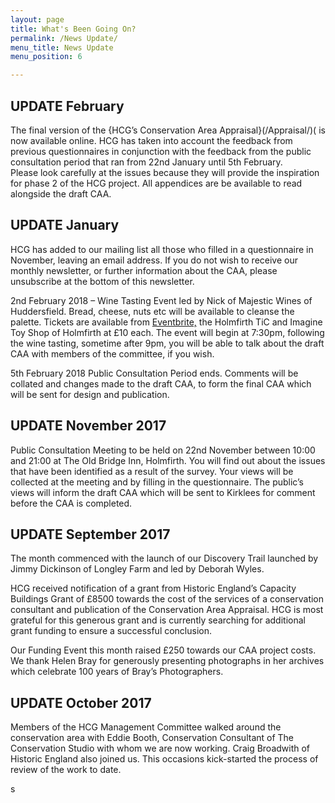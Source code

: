 ```yaml
---
layout: page
title: What's Been Going On?
permalink: /News Update/
menu_title: News Update
menu_position: 6

---
```


## UPDATE February
The final version of the {HCG’s Conservation Area Appraisal}(/Appraisal/)( is now available online.  HCG has taken into account the feedback from previous questionnaires in conjunction with the feedback from the public consultation period that ran from 22nd January until 5th February.  
Please look carefully at the issues because they will provide the inspiration for phase 2 of the HCG project.
All appendices are be available to read alongside the draft CAA.  

## UPDATE January

HCG has added to our mailing list all those who filled in a questionnaire in November, leaving an email address.  If you do not wish to receive our monthly newsletter, or further information about the CAA, please unsubscribe at the bottom of this newsletter.

2nd February 2018 – Wine Tasting Event led by Nick of Majestic Wines of Huddersfield.  Bread, cheese, nuts etc will be available to cleanse the palette.  Tickets are available from [Eventbrite,](https://www.eventbrite.co.uk/e/wine-tasting-evening-tickets-42152640683) the Holmfirth TiC and Imagine Toy Shop of Holmfirth at £10 each.  The event will begin at 7:30pm, following the wine tasting, sometime after 9pm, you will be able to talk about the draft CAA with members of the committee, if you wish.

5th February 2018
Public Consultation Period ends.  Comments will be collated and changes made to the draft CAA, to form the final CAA which will be sent for design and publication.


## UPDATE November 2017

Public Consultation Meeting to be held on 22nd November between 10:00 and 21:00 at The Old Bridge Inn, Holmfirth.  You will find out about the issues that have been identified as a result of the survey.  Your views will be collected at the meeting and by filling in the questionnaire.  The public’s views will inform the  draft CAA which will be sent to Kirklees for comment before the CAA is completed.

## UPDATE September 2017

The month commenced with the launch of our Discovery Trail launched by Jimmy Dickinson of Longley Farm and led by Deborah Wyles.

HCG received notification of a grant from Historic England’s Capacity Buildings Grant of £8500 towards the cost of the services of a conservation consultant and publication of the Conservation Area Appraisal.  HCG is most grateful for this generous grant and is currently searching for additional grant funding to ensure a successful conclusion.

Our Funding Event this month raised £250 towards our CAA project costs.  We thank Helen Bray for generously presenting photographs in her archives which celebrate 100 years of Bray’s Photographers.


## UPDATE October 2017

Members of the HCG Management Committee walked around the conservation area with Eddie Booth, Conservation Consultant of The Conservation Studio with whom we are now working.  Craig Broadwith of Historic England also joined us.  This occasions kick-started the process of review of the work to date.





 












s




